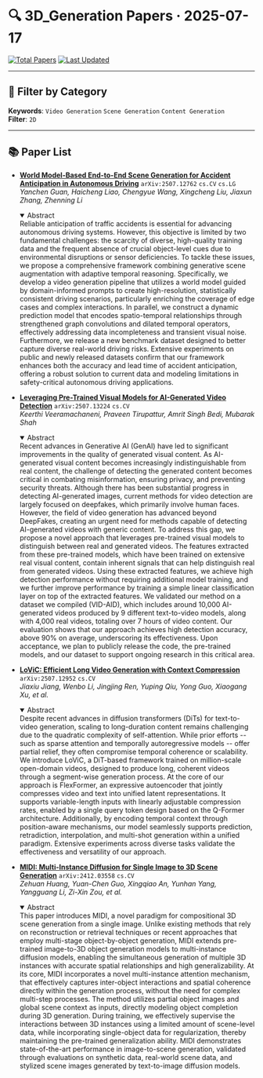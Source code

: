 # 🔍 3D_Generation Papers · 2025-07-17

[![Total Papers](https://img.shields.io/badge/Papers-4-2688EB)]()
[![Last Updated](https://img.shields.io/badge/dynamic/json?url=https://api.github.com/repos/tavish9/awesome-daily-AI-arxiv/commits/main&query=%24.commit.author.date&label=updated&color=orange)]()

---

## 📌 Filter by Category
**Keywords**: `Video Generation` `Scene Generation` `Content Generation`  
**Filter**: `2D`

---

## 📚 Paper List

- **[World Model-Based End-to-End Scene Generation for Accident Anticipation in Autonomous Driving](https://arxiv.org/abs/2507.12762)**  `arXiv:2507.12762`  `cs.CV` `cs.LG`  
  _Yanchen Guan, Haicheng Liao, Chengyue Wang, Xingcheng Liu, Jiaxun Zhang, Zhenning Li_
  <details open><summary>Abstract</summary>
  Reliable anticipation of traffic accidents is essential for advancing autonomous driving systems. However, this objective is limited by two fundamental challenges: the scarcity of diverse, high-quality training data and the frequent absence of crucial object-level cues due to environmental disruptions or sensor deficiencies. To tackle these issues, we propose a comprehensive framework combining generative scene augmentation with adaptive temporal reasoning. Specifically, we develop a video generation pipeline that utilizes a world model guided by domain-informed prompts to create high-resolution, statistically consistent driving scenarios, particularly enriching the coverage of edge cases and complex interactions. In parallel, we construct a dynamic prediction model that encodes spatio-temporal relationships through strengthened graph convolutions and dilated temporal operators, effectively addressing data incompleteness and transient visual noise. Furthermore, we release a new benchmark dataset designed to better capture diverse real-world driving risks. Extensive experiments on public and newly released datasets confirm that our framework enhances both the accuracy and lead time of accident anticipation, offering a robust solution to current data and modeling limitations in safety-critical autonomous driving applications.
  </details>

- **[Leveraging Pre-Trained Visual Models for AI-Generated Video Detection](https://arxiv.org/abs/2507.13224)**  `arXiv:2507.13224`  `cs.CV`  
  _Keerthi Veeramachaneni, Praveen Tirupattur, Amrit Singh Bedi, Mubarak Shah_
  <details open><summary>Abstract</summary>
  Recent advances in Generative AI (GenAI) have led to significant improvements in the quality of generated visual content. As AI-generated visual content becomes increasingly indistinguishable from real content, the challenge of detecting the generated content becomes critical in combating misinformation, ensuring privacy, and preventing security threats. Although there has been substantial progress in detecting AI-generated images, current methods for video detection are largely focused on deepfakes, which primarily involve human faces. However, the field of video generation has advanced beyond DeepFakes, creating an urgent need for methods capable of detecting AI-generated videos with generic content. To address this gap, we propose a novel approach that leverages pre-trained visual models to distinguish between real and generated videos. The features extracted from these pre-trained models, which have been trained on extensive real visual content, contain inherent signals that can help distinguish real from generated videos. Using these extracted features, we achieve high detection performance without requiring additional model training, and we further improve performance by training a simple linear classification layer on top of the extracted features. We validated our method on a dataset we compiled (VID-AID), which includes around 10,000 AI-generated videos produced by 9 different text-to-video models, along with 4,000 real videos, totaling over 7 hours of video content. Our evaluation shows that our approach achieves high detection accuracy, above 90% on average, underscoring its effectiveness. Upon acceptance, we plan to publicly release the code, the pre-trained models, and our dataset to support ongoing research in this critical area.
  </details>

- **[LoViC: Efficient Long Video Generation with Context Compression](https://arxiv.org/abs/2507.12952)**  `arXiv:2507.12952`  `cs.CV`  
  _Jiaxiu Jiang, Wenbo Li, Jingjing Ren, Yuping Qiu, Yong Guo, Xiaogang Xu, et al._
  <details open><summary>Abstract</summary>
  Despite recent advances in diffusion transformers (DiTs) for text-to-video generation, scaling to long-duration content remains challenging due to the quadratic complexity of self-attention. While prior efforts -- such as sparse attention and temporally autoregressive models -- offer partial relief, they often compromise temporal coherence or scalability. We introduce LoViC, a DiT-based framework trained on million-scale open-domain videos, designed to produce long, coherent videos through a segment-wise generation process. At the core of our approach is FlexFormer, an expressive autoencoder that jointly compresses video and text into unified latent representations. It supports variable-length inputs with linearly adjustable compression rates, enabled by a single query token design based on the Q-Former architecture. Additionally, by encoding temporal context through position-aware mechanisms, our model seamlessly supports prediction, retradiction, interpolation, and multi-shot generation within a unified paradigm. Extensive experiments across diverse tasks validate the effectiveness and versatility of our approach.
  </details>

- **[MIDI: Multi-Instance Diffusion for Single Image to 3D Scene Generation](https://arxiv.org/abs/2412.03558)**  `arXiv:2412.03558`  `cs.CV`  
  _Zehuan Huang, Yuan-Chen Guo, Xingqiao An, Yunhan Yang, Yangguang Li, Zi-Xin Zou, et al._
  <details open><summary>Abstract</summary>
  This paper introduces MIDI, a novel paradigm for compositional 3D scene generation from a single image. Unlike existing methods that rely on reconstruction or retrieval techniques or recent approaches that employ multi-stage object-by-object generation, MIDI extends pre-trained image-to-3D object generation models to multi-instance diffusion models, enabling the simultaneous generation of multiple 3D instances with accurate spatial relationships and high generalizability. At its core, MIDI incorporates a novel multi-instance attention mechanism, that effectively captures inter-object interactions and spatial coherence directly within the generation process, without the need for complex multi-step processes. The method utilizes partial object images and global scene context as inputs, directly modeling object completion during 3D generation. During training, we effectively supervise the interactions between 3D instances using a limited amount of scene-level data, while incorporating single-object data for regularization, thereby maintaining the pre-trained generalization ability. MIDI demonstrates state-of-the-art performance in image-to-scene generation, validated through evaluations on synthetic data, real-world scene data, and stylized scene images generated by text-to-image diffusion models.
  </details>
